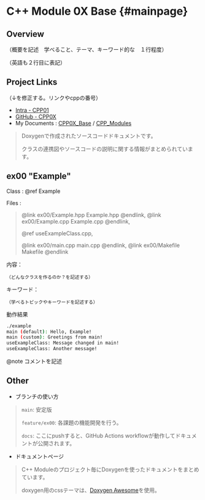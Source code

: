 # C++ Module 0X Base {#mainpage}

## Overview

（概要を記述　学べること、テーマ、キーワード的な　１行程度）

（英語も２行目に表記）

## Project Links

（↓を修正する。リンクやcppの番号）

* [Intra - CPP01](https://projects.intra.42.fr/cpp-module-01/kamitsui)
* [GitHub - CPP0X](https://github.com/kamitsui/cpp0x_base)
* My Documents : [CPP0X_Base](https://kamitsui.github.io/cpp0x_base) / [CPP_Modules](https://kamitsui.github.io/CPP_Modules/)
> Doxygenで作成されたソースコードドキュメントです。
>
> クラスの連携図やソースコードの説明に関する情報がまとめられています。

## ex00 "Example"

Class : @ref Example

Files :
> @link ex00/Example.hpp Example.hpp @endlink, 
> @link ex00/Example.cpp Example.cpp @endlink, 
> 
> @ref useExampleClass.cpp, 
> 
> @link ex00/main.cpp main.cpp @endlink, 
> @link ex00/Makefile Makefile @endlink

内容：
```
（どんなクラスを作るのか？を記述する）
```

キーワード：
```
（学べるトピックやキーワードを記述する）
```

動作結果
```sh
./example
main (default): Hello, Example!
main (custom): Greetings from main!
useExampleClass: Message changed in main!
useExampleClass: Another message!
```

@note コメントを記述

## Other

* ブランチの使い方
> `main`: 安定版
>
> `feature/ex00`: 各課題の機能開発を行う。
>
> `docs`: ここにpushすると、GitHub Actions workflowが動作してドキュメントが公開されます。

* ドキュメントページ
> C++ Moduleのプロジェクト毎にDoxygenを使ったドキュメントをまとめています。
>
> doxygen用のcssテーマは、[Doxygen Awesome](https://jothepro.github.io/doxygen-awesome-css/)を使用。
